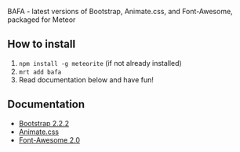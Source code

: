 BAFA - latest versions of Bootstrap, Animate.css, and Font-Awesome, packaged for Meteor
###

## How to install
1. `npm install -g meteorite` (if not already installed)
2. `mrt add bafa`
3. Read documentation below and have fun!

## Documentation
* [Bootstrap 2.2.2](http://twitter.github.com/bootstrap/)
* [Animate.css](http://daneden.me/animate/)
* [Font-Awesome 2.0](http://fortawesome.github.com/Font-Awesome/)
